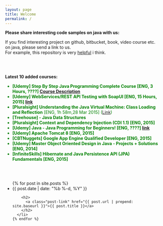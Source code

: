 ```yaml
---
layout: page
title: Welcome
permalink: /
---
```


**Please share interesting code samples on java with us:**

If you find interesting project on github, bitbucket, book, video course etc. on java, please send a link to us.  
For example, this repository is very <a href="https://github.com/iluwatar/java-design-patterns">helpful</a> i think.

<br/><br/>


**Latest 10 added courses:**

<ul>
<li style="color:green"><strong>[Udemy] Step By Step Java Programming Complete Course [ENG, 3 Hours, ????] <a href="https://www.udemy.com/step-by-step-java-programming-complete-course/">Course Description</a></strong></li>
<li style="color:green"><strong>[Udemy] WebServices/REST API Testing with SoapUI [ENG, 15 Hours, 2015] <a href="https://www.udemy.com/webservices-testing-with-soap-ui/">link</a></strong></li>
<li style="color:green"><strong>[Pluralsight] Understanding the Java Virtual Machine: Class Loading and Reflection</strong> [ENG, 1h 58m,28 Mar 2015] (<a href="http://www.pluralsight.com/courses/understanding-java-vm-class-loading-reflection">Link</a>)</li>
<li style="color:green"><strong>[Treehouse] - Java Data Structures</strong></li>
<li style="color:green"><strong>[Pluralsight] Context and Dependency Injection (CDI 1.1) [ENG, 2015]</strong></li>
<li style="color:green"><strong>[Udemy] Java - Java Programming for Beginners! [ENG, ????] <a href="https://www.udemy.com/java-programming-java-java/">link</a></strong></li>
<li style="color:green"><strong>[Udemy] Apache Tomcat 8 [ENG, 2015]</strong></li>
<li style="color:green"><strong>[CBTNuggets] Google App Engine Qualified Developer [ENG, 2015]</strong></li>
<li style="color:green"><strong>[Udemy] Master Object Oriented Design in Java - Projects + Solutions [ENG, 2014]</strong></li>
<li style="color:green"><strong>[InfiniteSkills] Hibernate and Java Persistence API (JPA) Fundamentals [ENG, 2015]</strong></li>
</ul>


<br/><br/>

<div class="home">

  <ul class="post-list">
    {% for post in site.posts %}
      <li>
        <span class="post-meta">{{ post.date | date: "%b %-d, %Y" }}</span>

        <h2>
          <a class="post-link" href="{{ post.url | prepend: site.baseurl }}">{{ post.title }}</a>
        </h2>
      </li>
    {% endfor %}
  </ul>


</div>
